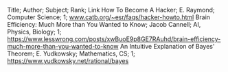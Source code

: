 Title; Author; Subject; Rank; Link
How To Become A Hacker; E. Raymond; Computer Science; 1; www.catb.org/~esr/faqs/hacker-howto.html
Brain Efficiency: Much More than You Wanted to Know; Jacob Cannell; AI, Physics, Biology; 1; https://www.lesswrong.com/posts/xwBuoE9p8GE7RAuhd/brain-efficiency-much-more-than-you-wanted-to-know
An Intuitive Explanation of Bayes' Theorem; E. Yudkowsky; Mathematics, CS; 1; https://www.yudkowsky.net/rational/bayes
